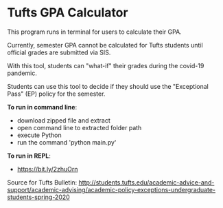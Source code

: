 # Tufts GPA Calculator 

This program runs in terminal for users to calculate their GPA. 

Currently, semester GPA cannot be calculated for Tufts students until official grades are submitted via SIS.

With this tool, students can "what-if" their grades during the covid-19 pandemic.

Students can use this tool to decide if they should use the "Exceptional Pass" (EP) policy for the semester.

**To run in command line**:
- download zipped file and extract
- open command line to extracted folder path
- execute Python
- run the command 'python main.py'

**To run in REPL**:
- https://bit.ly/2zhuOrn

Source for Tufts Bulletin: http://students.tufts.edu/academic-advice-and-support/academic-advising/academic-policy-exceptions-undergraduate-students-spring-2020
